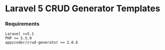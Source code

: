 Laravel 5 CRUD Generator Templates
========

### Requirements
    Laravel >=5.1
    PHP >= 5.5.9
    appzcoder/crud-generator >= 2.0.6


